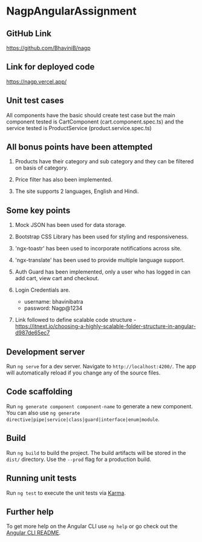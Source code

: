 # NagpAngularAssignment

## GitHub Link

https://github.com/BhaviniB/nagp

## Link for deployed code

https://nagp.vercel.app/

## Unit test cases

All components have the basic should create test case but the
main component tested is CartComponent (cart.component.spec.ts) and the service tested is ProductService (product.service.spec.ts)

## All bonus points have been attempted

1. Products have their category and sub category and they can be filtered on basis of category.

2. Price filter has also been implemented.

3. The site supports 2 languages, English and Hindi.

## Some key points

1. Mock JSON has been used for data storage.

2. Bootstrap CSS Library has been used for styling and responsiveness.

3. 'ngx-toastr' has been used to incorporate notifications across site.

4. 'ngx-translate' has been used to provide multiple language support.

5. Auth Guard has been implemented, only a user who has logged in can add cart, view cart and checkout.

6. Login Credentials are.

   * username: bhavinibatra
   * password: Nagp@1234

7. Link followed to define scalable code structure - https://itnext.io/choosing-a-highly-scalable-folder-structure-in-angular-d987de65ec7

## Development server

Run `ng serve` for a dev server. Navigate to `http://localhost:4200/`. The app will automatically reload if you change any of the source files.

## Code scaffolding

Run `ng generate component component-name` to generate a new component. You can also use `ng generate directive|pipe|service|class|guard|interface|enum|module`.

## Build

Run `ng build` to build the project. The build artifacts will be stored in the `dist/` directory. Use the `--prod` flag for a production build.

## Running unit tests

Run `ng test` to execute the unit tests via [Karma](https://karma-runner.github.io).

## Further help

To get more help on the Angular CLI use `ng help` or go check out the [Angular CLI README](https://github.com/angular/angular-cli/blob/master/README.md).
